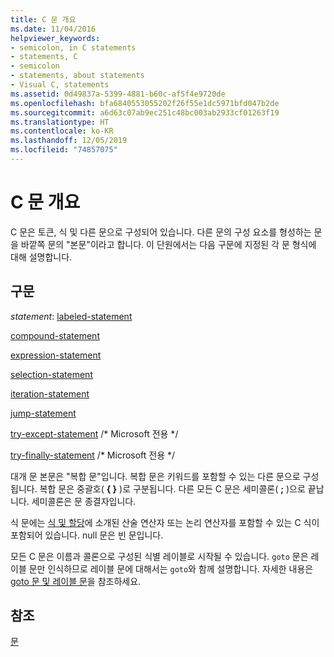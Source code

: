 ```yaml
---
title: C 문 개요
ms.date: 11/04/2016
helpviewer_keywords:
- semicolon, in C statements
- statements, C
- semicolon
- statements, about statements
- Visual C, statements
ms.assetid: 0d49837a-5399-4881-b60c-af5f4e9720de
ms.openlocfilehash: bfa6840553055202f26f55e1dc5971bfd047b2de
ms.sourcegitcommit: a6d63c07ab9ec251c48bc003ab2933cf01263f19
ms.translationtype: HT
ms.contentlocale: ko-KR
ms.lasthandoff: 12/05/2019
ms.locfileid: "74857075"
---
```

# <a name="overview-of-c-statements"></a>C 문 개요

C 문은 토큰, 식 및 다른 문으로 구성되어 있습니다. 다른 문의 구성 요소를 형성하는 문을 바깥쪽 문의 "본문"이라고 합니다. 이 단원에서는 다음 구문에 지정된 각 문 형식에 대해 설명합니다.

## <a name="syntax"></a>구문

*statement*: [labeled-statement](../c-language/goto-and-labeled-statements-c.md)

[compound-statement](../c-language/compound-statement-c.md)

[expression-statement](../c-language/expression-statement-c.md)

[selection-statement](../c-language/if-statement-c.md)

[iteration-statement](../c-language/do-while-statement-c.md)

[jump-statement](../c-language/break-statement-c.md)

[try-except-statement](../c-language/try-except-statement-c.md) /* Microsoft 전용 \*/

[try-finally-statement](../c-language/try-finally-statement-c.md) /\* Microsoft 전용 \*/

대개 문 본문은 "복합 문"입니다. 복합 문은 키워드를 포함할 수 있는 다른 문으로 구성됩니다. 복합 문은 중괄호( **{ }** )로 구분됩니다. 다른 모든 C 문은 세미콜론( **;** )으로 끝납니다. 세미콜론은 문 종결자입니다.

식 문에는 [식 및 할당](../c-language/expressions-and-assignments.md)에 소개된 산술 연산자 또는 논리 연산자를 포함할 수 있는 C 식이 포함되어 있습니다. null 문은 빈 문입니다.

모든 C 문은 이름과 콜론으로 구성된 식별 레이블로 시작될 수 있습니다. `goto` 문은 레이블 문만 인식하므로 레이블 문에 대해서는 `goto`와 함께 설명합니다. 자세한 내용은 [goto 문 및 레이블 문](../c-language/goto-and-labeled-statements-c.md)을 참조하세요.

## <a name="see-also"></a>참조

[문](../c-language/statements-c.md)
